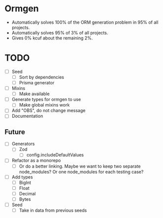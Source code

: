 # Ormgen

-   Automatically solves 100% of the ORM generation problem in 95% of all projects.
-   Automatically solves 95% of 3% of all projects.
-   Gives 0% kcuf about the remaining 2%.

# TODO

-   [ ] Seed
    -   [ ] Sort by dependencies
    -   [ ] Prisma generator
-   [ ] Mixins
    -   [ ] Make available
-   [ ] Generate types for ormgen to use
    -   [ ] Make global mixins work
-   [ ] Add "OBS", do not change message
-   [ ] Documentation

## Future

-   [ ] Generators
    -   [ ] Zod
        -   [ ] config.includeDefaultValues
-   [ ] Refactor as a monorepo
    -   [ ] Or do a better linking. Maybe we want to keep two separate node_modules? Or one node_modules for each testing case?
-   [ ] Add types
    -   [ ] BigInt
    -   [ ] Float
    -   [ ] Decimal
    -   [ ] Bytes
-   [ ] Seed
    -   [ ] Take in data from previous seeds
